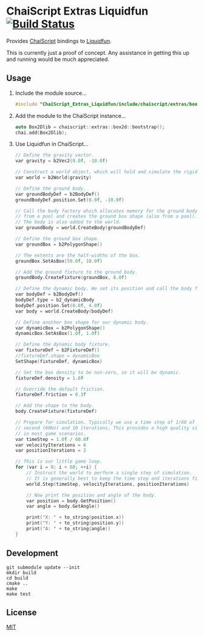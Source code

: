 # ChaiScript Extras Liquidfun [![Build Status](https://travis-ci.org/RobLoach/ChaiScript_Extras_Liquidfun.svg?branch=master)](https://travis-ci.org/RobLoach/ChaiScript_Extras_Liquidfun)

Provides [ChaiScript](https://github.com/ChaiScript/ChaiScript) bindings to [Liquidfun](https://github.com/google/Liquidfun).

This is currently just a proof of concept. Any assistance in getting this up and running would be much appreciated.

## Usage

1. Include the module source...
    ```cpp
    #include "ChaiScript_Extras_Liquidfun/include/chaiscript/extras/box2d.hpp"
    ```

2. Add the module to the ChaiScript instance...
    ```cpp
    auto Box2Dlib = chaiscript::extras::box2d::bootstrap();
    chai.add(Box2Dlib);
    ```

3. Use Liquidfun in ChaiScript...
    ```c
    // Define the gravity vector.
    var gravity = b2Vec2(0.0f, -10.0f)

    // Construct a world object, which will hold and simulate the rigid bodies.
    var world = b2World(gravity)

    // Define the ground body.
    var groundBodyDef = b2BodyDef()
    groundBodyDef.position.Set(0.0f, -10.0f)

    // Call the body factory which allocates memory for the ground body
    // from a pool and creates the ground box shape (also from a pool).
    // The body is also added to the world.
    var groundBody = world.CreateBody(groundBodyDef)

    // Define the ground box shape.
    var groundBox = b2PolygonShape()

    // The extents are the half-widths of the box.
    groundBox.SetAsBox(50.0f, 10.0f)

    // Add the ground fixture to the ground body.
    groundBody.CreateFixture(groundBox, 0.0f)

    // Define the dynamic body. We set its position and call the body factory.
    var bodyDef = b2BodyDef()
    bodyDef.type = b2_dynamicBody
    bodyDef.position.Set(0.0f, 4.0f)
    var body = world.CreateBody(bodyDef)

    // Define another box shape for our dynamic body.
    var dynamicBox = b2PolygonShape()
    dynamicBox.SetAsBox(1.0f, 1.0f)

    // Define the dynamic body fixture.
    var fixtureDef = b2FixtureDef()
    //fixtureDef.shape = dynamicBox
    SetShape(fixtureDef, dynamicBox)

    // Set the box density to be non-zero, so it will be dynamic.
    fixtureDef.density = 1.0f

    // Override the default friction.
    fixtureDef.friction = 0.3f

    // Add the shape to the body.
    body.CreateFixture(fixtureDef)

    // Prepare for simulation. Typically we use a time step of 1/60 of a
    // second (60Hz) and 10 iterations. This provides a high quality simulation
    // in most game scenarios.
    var timeStep = 1.0f / 60.0f
    var velocityIterations = 6
    var positionIterations = 2

    // This is our little game loop.
    for (var i = 0; i < 60; ++i) {
        // Instruct the world to perform a single step of simulation.
        // It is generally best to keep the time step and iterations fixed.
        world.Step(timeStep, velocityIterations, positionIterations)

        // Now print the position and angle of the body.
        var position = body.GetPosition()
        var angle = body.GetAngle()

        print("X: " + to_string(position.x))
        print("Y: " + to_string(position.y))
        print("A: " + to_string(angle))
    }
    ```

## Development

```
git submodule update --init
mkdir build
cd build
cmake ..
make
make test
```

## License

[MIT](LICENSE)
